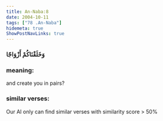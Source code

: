 ```yaml
---
title: An-Naba:8
date: 2004-10-11
tags: ["78 .An-Naba"]
hidemeta: true 
ShowPostNavLinks: true 
---
```

### وَخَلَقْنَاكُمْ أَزْوَاجًا
### meaning: 
and create you in pairs?
### similar verses: 

Our AI only can find similar verses with similarity score > 50% 




